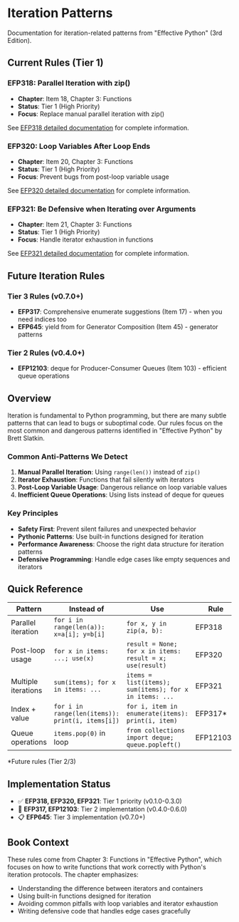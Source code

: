 # Iteration Patterns

Documentation for iteration-related patterns from "Effective Python" (3rd Edition).

## Current Rules (Tier 1)

### EFP318: Parallel Iteration with zip()
- **Chapter**: Item 18, Chapter 3: Functions
- **Status**: Tier 1 (High Priority)
- **Focus**: Replace manual parallel iteration with zip()

See [EFP318 detailed documentation](EFP318.md) for complete information.

### EFP320: Loop Variables After Loop Ends
- **Chapter**: Item 20, Chapter 3: Functions
- **Status**: Tier 1 (High Priority)
- **Focus**: Prevent bugs from post-loop variable usage

See [EFP320 detailed documentation](EFP320.md) for complete information.

### EFP321: Be Defensive when Iterating over Arguments
- **Chapter**: Item 21, Chapter 3: Functions
- **Status**: Tier 1 (High Priority)
- **Focus**: Handle iterator exhaustion in functions

See [EFP321 detailed documentation](EFP321.md) for complete information.

## Future Iteration Rules

### Tier 3 Rules (v0.7.0+)
- **EFP317**: Comprehensive enumerate suggestions (Item 17) - when you need indices too
- **EFP645**: yield from for Generator Composition (Item 45) - generator patterns

### Tier 2 Rules (v0.4.0+)
- **EFP12103**: deque for Producer-Consumer Queues (Item 103) - efficient queue operations

## Overview

Iteration is fundamental to Python programming, but there are many subtle patterns that can lead to bugs or suboptimal code. Our rules focus on the most common and dangerous patterns identified in "Effective Python" by Brett Slatkin.

### Common Anti-Patterns We Detect

1. **Manual Parallel Iteration**: Using `range(len())` instead of `zip()`
2. **Iterator Exhaustion**: Functions that fail silently with iterators
3. **Post-Loop Variable Usage**: Dangerous reliance on loop variable values
4. **Inefficient Queue Operations**: Using lists instead of deque for queues

### Key Principles

- **Safety First**: Prevent silent failures and unexpected behavior
- **Pythonic Patterns**: Use built-in functions designed for iteration
- **Performance Awareness**: Choose the right data structure for iteration patterns
- **Defensive Programming**: Handle edge cases like empty sequences and iterators

## Quick Reference

| Pattern | Instead of | Use | Rule |
|---------|------------|-----|------|
| Parallel iteration | `for i in range(len(a)): x=a[i]; y=b[i]` | `for x, y in zip(a, b):` | EFP318 |
| Post-loop usage | `for x in items: ...; use(x)` | `result = None; for x in items: result = x; use(result)` | EFP320 |
| Multiple iterations | `sum(items); for x in items: ...` | `items = list(items); sum(items); for x in items: ...` | EFP321 |
| Index + value | `for i in range(len(items)): print(i, items[i])` | `for i, item in enumerate(items): print(i, item)` | EFP317* |
| Queue operations | `items.pop(0)` in loop | `from collections import deque; queue.popleft()` | EFP12103* |

*Future rules (Tier 2/3)

## Implementation Status

- ✅ **EFP318, EFP320, EFP321**: Tier 1 priority (v0.1.0-0.3.0)
- 🔄 **EFP317, EFP12103**: Tier 2 implementation (v0.4.0-0.6.0)
- 📋 **EFP645**: Tier 3 implementation (v0.7.0+)

## Book Context

These rules come from Chapter 3: Functions in "Effective Python", which focuses on how to write functions that work correctly with Python's iteration protocols. The chapter emphasizes:

- Understanding the difference between iterators and containers
- Using built-in functions designed for iteration
- Avoiding common pitfalls with loop variables and iterator exhaustion
- Writing defensive code that handles edge cases gracefully
